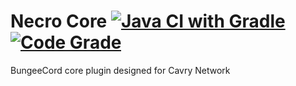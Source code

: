 # Necro Core  [![Java CI with Gradle](https://github.com/Cavry-Dev-Team/Core/actions/workflows/gradle.yml/badge.svg)](https://github.com/Cavry-Dev-Team/Core/actions/workflows/gradle.yml) [![Code Grade](https://app.codacy.com/project/badge/Grade/7990038db9cc4367a5e5a22f763ac556)](https://www.codacy.com?utm_source=github.com&amp;utm_medium=referral&amp;utm_content=Cavry-Dev-Team/Core&amp;utm_campaign=Badge_Grade)
BungeeCord core plugin designed for Cavry Network 

